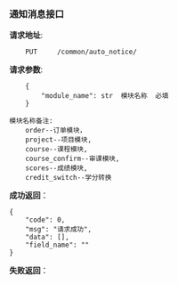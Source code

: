 ###  通知消息接口

**请求地址**:
```
    PUT     /common/auto_notice/
```

**请求参数**:
```
    {
        "module_name": str  模块名称  必填
    }

模块名称备注:
    order--订单模块，
    project--项目模块,
    course--课程模块,
    course_confirm--审课模块,
    scores--成绩模块,
    credit_switch--学分转换
```

**成功返回**：
```
{
    "code": 0,
    "msg": "请求成功",
    "data": [],
    "field_name": ""
}
```

**失败返回**：
```

```